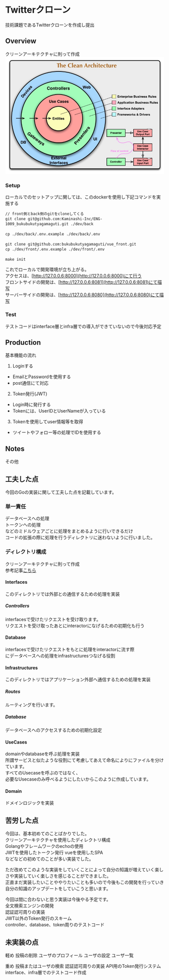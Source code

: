 # Twitterクローン

技術課題であるTwitterクローンを作成し提出

## Overview

クリーンアーキテクチャに則って作成  
![クリーンアーキテクチャ](./CleanArchitecture.jpg)

### Setup

ローカルでのセットアップに関しては、このdockerを使用し下記コマンドを実施する
```
// front側とback側のgitをcloneしてくる
git clone git@github.com:Kaminashi-Inc/ENG-1009_bukubukutyagamaguti.git ./dev/back

cp ./dev/back/.env.example ./dev/back/.env

git clone git@github.com:bukubukutyagamaguti/vue_front.git
cp ./dev/front/.env.example ./dev/front/.env

make init
```
これでローカルで開発環境が立ち上がる。  
アクセスは、[http://127.0.0.6:8000](http://127.0.0.6:8000)にて行う  
フロントサイドの開発は、[http://127.0.0.6:8081](http://127.0.0.6:8081)にて描写  
サーバーサイドの開発は、[http://127.0.0.6:8080](http://127.0.0.6:8080)にて描写

### Test

テストコードはinterface層とinfra層での導入ができていないので今後対応予定

## Production

基本機能の流れ
1. Loginする
- EmailとPasswordを使用する
- post通信にて対応  

2. Token発行(JWT)
- Login時に発行する
- Tokenには、UserIDとUserNameが入っている

3. Tokenを使用してuser情報等を取得
- ツイートやフォロー等の処理でIDを使用する

## Notes

その他

## 工夫した点

今回のGoの実装に関して工夫した点を記載しています。 

### 単一責任

データベースへの処理  
トークンへの処理  
などのミドルウェアごとに処理をまとめるように行いできるだけ  
コードの拡張の際に処理を行うディレクトリに迷わないように行いました。  

### ディレクトリ構成

クリーンアーキテクチャに則って作成  
参考記事[こちら](https://qiita.com/hirotakan/items/698c1f5773a3cca6193e)

#### Interfaces

このディレクトリでは外部との通信するための処理を実装

##### Controllers

interfacesで受けたリクエストを受け取ります。  
リクエストを受け取ったあとにinteractorになげるための初期化も行う

#### Database 

interfacesで受けたリクエストをもとに処理をinteractorに流す際  
にデータベースへの処理をinfrastructuresつなげる役割  

#### Infrastructures

このディレクトリではアプリケーション外部へ通信するための処理を実装

##### Routes
ルーティングを行います。

##### Database
データベースへのアクセスするための初期化設定

#### UseCases

domainやdatabaseを呼ぶ処理を実装  
所謂サービスと似たような役割にて考慮してあえて命名によりにファイルを分けています。  
すべてのUsecaseを呼ぶのではなく、  
必要なUsecaseのみ呼べるようにしたいからこのように作成しています。  

#### Domain

ドメインロジックを実装

## 苦労した点

今回は、基本初めてのことばかりでした。  
クリーンアーキテクチャを使用したディレクトリ構成  
Golangやフレームワークのechoの使用  
JWTを使用したトークン発行
vueを使用したSPA  
などなどの初めてのことが多い実装でした。  

ただ改めてこのような実装をしていくことによって自分の知識が増えていく楽しさや実装していく楽しさを感じることができました。  
正直まだ実装したいことややりたいことも多いので今後もこの開発を行っていき自分の知識のアップデートをしていこうと思います。

今回は間に合わないと思う実装は今後やる予定です。  
全文検索エンジンの開発  
認証認可周りの実装  
JWT以外のToken発行のスキーム  
controller、database、token周りのテストコード

## 未実装の点

軽め
投稿の削除
ユーザのプロフィール
ユーザの設定
ユーザ一覧

重め
投稿またはユーザの検索
認証認可周りの実装
API用のToken発行システム
interface、infra層でのテストコード作成
